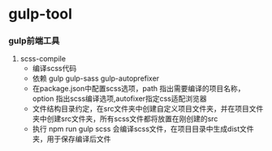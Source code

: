 # gulp-tool
### gulp前端工具

1. scss-compile
    - 编译scss代码
    - 依赖 gulp gulp-sass gulp-autoprefixer
    - 在package.json中配置scss选项，path 指出需要编译的项目名称，option 指出scss编译选项,autofixer指定css适配浏览器
    - 文件结构目录约定，在src文件夹中创建自定义项目文件夹，并在项目文件夹中创建src文件夹，所有scss文件都将放置在刚创建的src
    - 执行 npm run gulp scss 会编译scss文件，在项目目录中生成dist文件夹，用于保存编译后文件



